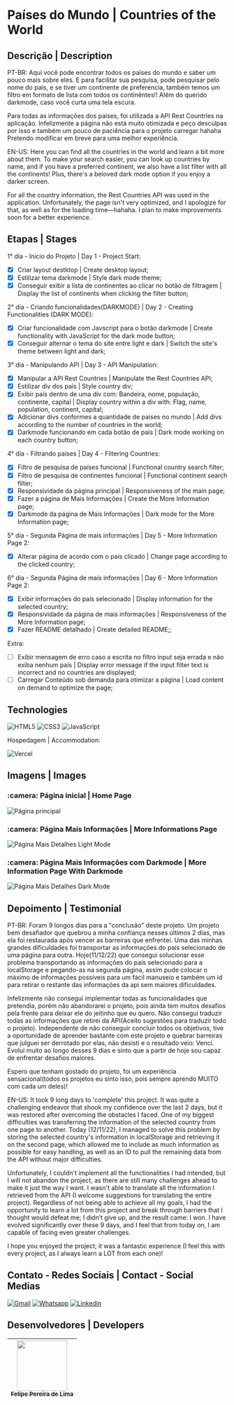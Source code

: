 # Países do Mundo | Countries of the World

## Descrição | Description

PT-BR: Aqui você pode encontrar todos os países do mundo e saber um pouco mais sobre eles. E para facilitar sua pesquisa, pode pesquisar pelo nome do país, e se tiver um continente de preferencia, também temos um filtro em formato de lista com todos os continêntes!! Além do querido darkmode, caso você curta uma tela escura. 

Para todas as informações dos países, foi utilizada a API Rest Countries na aplicação. Infelizmente a página não está muito otimizada e peço desculpas por isso e também um pouco de paciência para o projeto carregar hahaha Pretendo modificar em breve para uma melhor experiência.

EN-US: Here you can find all the countries in the world and learn a bit more about them. To make your search easier, you can look up countries by name, and if you have a preferred continent, we also have a list filter with all the continents! Plus, there's a beloved dark mode option if you enjoy a darker screen.

For all the country information, the Rest Countries API was used in the application. Unfortunately, the page isn't very optimized, and I apologize for that, as well as for the loading time—hahaha. I plan to make improvements soon for a better experience.

## Etapas | Stages

1° dia - Inicio do Projeto | Day 1 - Project Start:
   - [x] Criar layout destktop | Create desktop layout;
   - [x] Estilizar tema darkmode | Style dark mode theme;
   - [x] Conseguir exibir a lista de continentes ao clicar no botão de filtragem | Display the list of continents when clicking the filter button;

2° dia - Criando funcionalidades(DARKMODE) | Day 2 - Creating Functionalities (DARK MODE):
   - [x] Criar funcionalidade com Javscript para o botão darkmode | Create functionality with JavaScript for the dark mode button;
   - [x] Conseguir alternar o tema do site entre light e dark | Switch the site's theme between light and dark;

3° dia - Manipulando API | Day 3 - API Manipulation:
   - [x] Manipular a API Rest Countries | Manipulate the Rest Countries API;
   - [x] Estilizar div dos país | Style country div;
   - [x] Exibir país dentro de uma div com: Bandeira, nome, população, continente, capital | Display country within a div with: Flag, name, population, continent, capital;
   - [x] Adicionar divs conformes a quantidade de países no mundo | Add divs according to the number of countries in the world;
   - [x] Darkmode funcionando em cada botão de país | Dark mode working on each country button;
    
4° dia - Filtrando países | Day 4 - Filtering Countries:
   - [x] Filtro de pesquisa de países funcional | Functional country search filter;
   - [x] Filtro de pesquisa de continentes funcional | Functional continent search filter;
   - [x] Responsividade da página principal | Responsiveness of the main page;
   - [x] Fazer a página de Mais Informações | Create the More Information page; 
   - [x] Darkmode da página de Mais Informações | Dark mode for the More Information page; 

5° dia - Segunda Página de mais informações | Day 5 - More Information Page 2:
   - [x] Alterar página de acordo com o país clicado | Change page according to the clicked country;

6° dia - Segunda Página de mais informações | Day 6 - More Information Page 2:
   - [x] Exibir informações do país selecionado | Display information for the selected country;
   - [x] Responsividade da página de mais informações | Responsiveness of the More Information page;
   - [x] Fazer README detalhado |  Create detailed README;;

Extra: 
   - [ ] Exibir mensagem de erro caso a escrita no filtro input seja errada e não exiba nenhum país | Display error message if the input filter text is incorrect and no countries are displayed;
   - [ ] Carregar Conteúdo sob demanda para otimizar a página | Load content on demand to optimize the page;

## Technologies

 ![HTML5](https://img.shields.io/badge/html5-%23E34F26.svg?style=for-the-badge&logo=html5&logoColor=white) ![CSS3](https://img.shields.io/badge/css3-%231572B6.svg?style=for-the-badge&logo=css3&logoColor=white) ![JavaScript](https://img.shields.io/badge/JavaScript-F7DF1E?style=for-the-badge&logo=javascript&logoColor=black) 

 Hospedagem | Accommodation:

 ![Vercel](https://img.shields.io/badge/vercel-%23000000.svg?style=for-the-badge&logo=vercel&logoColor=white)

## Imagens | Images

<h3> :camera: Página inicial | Home Page</h3>

![Página principal](https://user-images.githubusercontent.com/102830741/206950122-9d103018-f61d-4077-8c1b-68c7fd87a6db.png#vitrinedev)

<h3> :camera: Página Mais Informações | More Informations Page</h3>

![Página Mais Detalhes Light Mode](https://user-images.githubusercontent.com/102830741/206950236-38a1a1b5-cf9f-4c34-b5af-a1c138719fc0.png)

<h3> :camera: Página Mais Informações com Darkmode | More Information Page With Darkmode</h3>

![Página Mais Detalhes Dark Mode](https://user-images.githubusercontent.com/102830741/206950289-1c915297-70fd-482e-a5f4-de3faedef0c7.png)

## Depoimento | Testimonial

PT-BR: Foram 9 longos dias para a "conclusão" deste projeto. Um projeto bem desafiador que quebrou a minha confiança nesses últimos 2 dias, mas ela foi restaurada após vencer as barreiras que enfrentei. Uma das minhas grandes dificuldades foi transportar as informações do país selecionado de uma página para outra. Hoje(11/12/22) que consegui solucionar esse problema transportando as informações do país selecionado para a localStorage e pegando-as na segunda página, assim pude colocar o máximo de informações possíveis para um fácil manuseio e também um id para retirar o restante das informações da api sem maiores dificuldades. 

Infelizmente não consegui implementar todas as funcionalidades que pretendia, porém não abandorarei o projeto, pois ainda tem muitos desafios pela frente para deixar ele do jeitinho que eu quero. Não consegui traduzir todas as informações que retirei da API(Aceito sugestões para traduzir todo o projeto). Independente de não conseguir concluir todos os objetivos, tive a oportunidade de aprender bastante com este projeto e quebrar barreiras que julguei ser derrotado por elas, não desisti e o resultado veio: Venci. Evolui muito ao longo desses 9 dias e sinto que a partir de hoje sou capaz de enfrentar desafios maiores.

Espero que tenham gostado do projeto, foi um experiência sensacional(todos os projetos eu sinto isso, pois sempre aprendo MUITO com cada um deles)!

EN-US: It took 9 long days to 'complete' this project. It was quite a challenging endeavor that shook my confidence over the last 2 days, but it was restored after overcoming the obstacles I faced. One of my biggest difficulties was transferring the information of the selected country from one page to another. Today (12/11/22), I managed to solve this problem by storing the selected country's information in localStorage and retrieving it on the second page, which allowed me to include as much information as possible for easy handling, as well as an ID to pull the remaining data from the API without major difficulties.

Unfortunately, I couldn't implement all the functionalities I had intended, but I will not abandon the project, as there are still many challenges ahead to make it just the way I want. I wasn't able to translate all the information I retrieved from the API (I welcome suggestions for translating the entire project). Regardless of not being able to achieve all my goals, I had the opportunity to learn a lot from this project and break through barriers that I thought would defeat me; I didn’t give up, and the result came: I won. I have evolved significantly over these 9 days, and I feel that from today on, I am capable of facing even greater challenges.

I hope you enjoyed the project; it was a fantastic experience (I feel this with every project, as I always learn a LOT from each one)!

## Contato - Redes Sociais | Contact - Social Medias 

<a href="mailto:felipe.lima0160@gmail.com">![Gmail](https://img.shields.io/badge/Gmail-D14836?style=for-the-badge&logo=gmail&logoColor=white)</a>  <a href="https://wa.me/5521979926096">![Whatsapp](https://img.shields.io/badge/WhatsApp-25D366?style=for-the-badge&logo=whatsapp&logoColor=white)</a>  <a href="https://www.linkedin.com/in/felipe-lima01/">![Linkedin](https://img.shields.io/badge/LinkedIn-0077B5?style=for-the-badge&logo=linkedin&logoColor=white)</a> 

## Desenvolvedores | Developers

 | [<img src="https://avatars.githubusercontent.com/u/102830741?s=400&u=eb0ed821d5deeaaac9a910f737ce38ddfda2f3a9&v=4" width=115><br><sub>Felipe Pereira de Lima</sub>](https://github.com/LipePLima) 
 | :---: |
